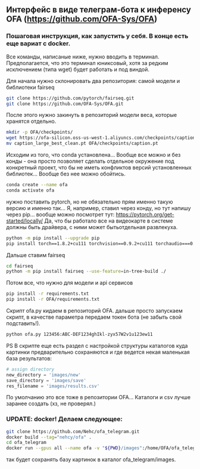 ## Интерфейс в виде телеграм-бота к инференсу OFA (https://github.com/OFA-Sys/OFA)

### Пошаговая инструкция, как запустить у себя. В конце есть еще вариат с docker. 

Все команды, написаные ниже, нужно вводить в терминал. Предполагается, что это терминал юниксовый, хотя за редким исключением (типа wget) будет работать и под виндой.

Для начала нужно склонировать два репозитория: самой модели и библиотеки fairseq

```bash
git clone https://github.com/pytorch/fairseq.git
git clone https://github.com/OFA-Sys/OFA.git
```

После этого нужно закинуть в репозиторий модели веса, которые хранятся отдельно.


```bash
mkdir -p OFA/checkpoints/
wget https://ofa-silicon.oss-us-west-1.aliyuncs.com/checkpoints/caption_large_best_clean.pt
mv caption_large_best_clean.pt OFA/checkpoints/caption.pt
```

Исходим из того, что conda установлена... Вообще все можно и без конды - она просто позволяет сделать отдельное окружение под конкретный проект, что бы не иметь конфликтов версий установленных библиотек... Вообще без нее можно обойтись.


```bash
conda create --name ofa
conda activate ofa 
```

нужно поставить pytorch, но не обязательно прям именно такую версию и именно так... Я, например, ставил через конду, но тут напишу через pip... вообще можно посмотрет тут: https://pytorch.org/get-started/locally/ Да, что бы работало все на видеокарте в системе должны быть драйвера, с ними может бытьотдельная развлекуха.


```bash
python -m pip install --upgrade pip
pip install torch==1.8.2+cu111 torchvision==0.9.2+cu111 torchaudio===0.8.2 -f https://download.pytorch.org/whl/lts/1.8/torch_lts.html
```

Дальше ставим fairseq


```bash
cd fairseq
python -m pip install fairseq --use-feature=in-tree-build ./
```

Потом все, что нужно для модели и api сервисов

```bash
pip install -r requirements.txt
pip install -r OFA/requirements.txt
```

Скрипт ofa.py кидаем в репозиторий OFA. дальше просто запускаем скрипт, в качестве параметра передаем токен бота (не забыть свой подставить!).

```bash
python ofa.py 123456:ABC-DEF1234ghIkl-zyx57W2v1u123ew11
```

PS В скрипте еще есть раздел с настройкой структуры каталогов куда картинки предварительно сохраняются и где ведется некая маленькая база результатов: 

```python
# assign directory
new_directory = 'images/new'
save_directory = 'images/save'
res_filename = 'images/results.csv'
```

По умолчанию это все тоже в репозитории OFA... Каталоги и csv лучше заранее создать (хз, не проверял.) 

### UPDATE: docker! Делаем следующее:  

```bash
git clone https://github.com/Nehc/ofa_telegram.git
docker build --tag="nehcy/ofa" .
cd ofa_telegram
docker run --gpus all --name ofa -v "${PWD}/images":/home/OFA/ofa_telegram/images -e TG_TOKEN=123456:ABC-DEF1234ghIkl-zyx57W2v1u123ew11 
```
так будет сохранять базу картинок в каталог ofa_telegram/images. 
